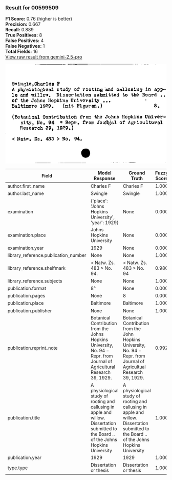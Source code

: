 ### Result for 00599509
**F1 Score:** 0.76 (higher is better)<br>**Precision:** 0.667<br>**Recall:** 0.889<br>**True Positives:** 8<br>**False Positives:** 4<br>**False Negatives:** 1<br>**Total Fields:** 16<br>[View raw result from gemini-2.5-pro](https://github.com/RISE-UNIBAS/humanities_data_benchmark/blob/main/results/2025-09-02/T0155/request_T0155_00599509.json)

<img src="https://github.com/RISE-UNIBAS/humanities_data_benchmark/blob/main/benchmarks/zettelkatalog/images/00599509.jpg?raw=true" alt="00599509" width="600px">

| Field | Model Response | Ground Truth | Fuzzy Score | Match |
|-------|----------------|--------------|-------------|-------|
| author.first_name | Charles F | Charles F | 1.000 | ✅ |
| author.last_name | Swingle | Swingle | 1.000 | ✅ |
| examination | {'place': 'Johns Hopkins University', 'year': 1929} | None | 0.000 | ❌ |
| examination.place | Johns Hopkins University | None | 0.000 | ❌ |
| examination.year | 1929 | None | 0.000 | ❌ |
| library_reference.publication_number | None | None | 1.000 | ✅ |
| library_reference.shelfmark | < Natw. Zs. 483 > No. 94. | < Natw. Zs. 483 > No. 94 | 0.980 | ✅ |
| library_reference.subjects | None | None | 1.000 | ✅ |
| publication.format | 8° | None | 0.000 | ❌ |
| publication.pages | None | 8 | 0.000 | ❌ |
| publication.place | Baltimore | Baltimore | 1.000 | ✅ |
| publication.publisher | None | None | 1.000 | ✅ |
| publication.reprint_note | Botanical Contribution from the Johns Hopkins University, No. 94 = Repr. from Journal of Agricultural Research 39, 1929. | Botanical Contribution from the John Hopkins University, No. 94 = Repr. from Journal of Agricultual Research 39, 1929. | 0.992 | ✅ |
| publication.title | A physiological study of rooting and callusing in apple and willow. Dissertation submitted to the Board .. of the Johns Hopkins University | A physiological study of rooting and callusing in apple and willow. Dissertation submitted to the Board .. of the Johns Hopkins University | 1.000 | ✅ |
| publication.year | 1929 | 1929 | 1.000 | ✅ |
| type.type | Dissertation or thesis | Dissertation or thesis | 1.000 | ✅ |
